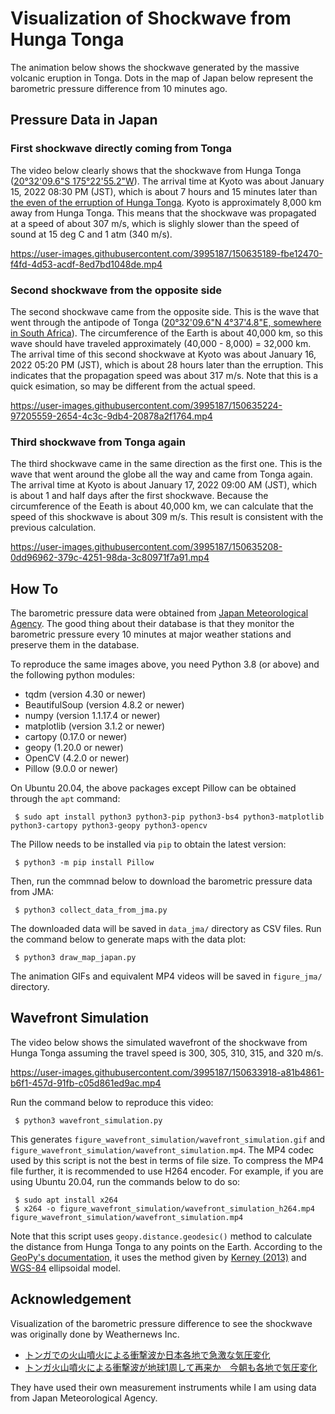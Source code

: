 # Visualization of Shockwave from Hunga Tonga

The animation below shows the shockwave generated by the massive volcanic eruption in Tonga. Dots in the map of Japan below represent the barometric pressure difference from 10 minutes ago.

## Pressure Data in Japan

### First shockwave directly coming from Tonga

The video below clearly shows that the shockwave from Hunga Tonga ([20°32'09.6"S 175°22'55.2"W](https://geohack.toolforge.org/geohack.php?params=20.536_S_175.382_W)). The arrival time at Kyoto was about January 15, 2022 08:30 PM (JST), which is about 7 hours and 15 minutes later than [the even of the erruption of Hunga Tonga](https://en.wikipedia.org/wiki/2022_Hunga_Tonga_eruption_and_tsunami). Kyoto is approximately 8,000 km away from Hunga Tonga. This means that the shockwave was propagated at a speed of about 307 m/s, which is slighly slower than the speed of sound at 15 deg C and 1 atm (340 m/s).

https://user-images.githubusercontent.com/3995187/150635189-fbe12470-f4fd-4d53-acdf-8ed7bd1048de.mp4

### Second shockwave from the opposite side

The second shockwave came from the opposite side. This is the wave that went through the antipode of Tonga ([20°32'09.6"N 4°37'4.8"E, somewhere in South Africa](https://geohack.toolforge.org/geohack.php?params=20.536_N_4.618_E)). The circumference of the Earth is about 40,000 km, so this wave should have traveled approximately (40,000 - 8,000) = 32,000 km. The arrival time of this second shockwave at Kyoto was about January 16, 2022 05:20 PM (JST), which is about 28 hours later than the erruption. This indicates that the propagation speed was about 317 m/s. Note that this is a quick esimation, so may be different from the actual speed.

https://user-images.githubusercontent.com/3995187/150635224-97205559-2654-4c3c-9db4-20878a2f1764.mp4

### Third shockwave from Tonga again

The third shockwave came in the same direction as the first one. This is the wave that went around the globe all the way and came from Tonga again. The arrival time at Kyoto is about January 17, 2022 09:00 AM (JST), which is about 1 and half days after the first shockwave. Because the circumference of the Eeath is about 40,000 km, we can calculate that the speed of this shockwave is about 309 m/s. This result is consistent with the previous calculation.

https://user-images.githubusercontent.com/3995187/150635208-0dd96962-379c-4251-98da-3c80971f7a91.mp4

## How To

The barometric pressure data were obtained from [Japan Meteorological Agency](https://www.data.jma.go.jp/obd/stats/etrn/index.php). The good thing about their database is that they monitor the barometric pressure every 10 minutes at major weather stations and preserve them in the database.

To reproduce the same images above, you need Python 3.8 (or above) and the following python modules:

 * tqdm (version 4.30 or newer)
 * BeautifulSoup (version 4.8.2 or newer)
 * numpy (version 1.1.17.4 or newer)
 * matplotlib (version 3.1.2 or newer)
 * cartopy (0.17.0 or newer)
 * geopy (1.20.0 or newer)
 * OpenCV (4.2.0 or newer)
 * Pillow (9.0.0 or newer)

 
On Ubuntu 20.04, the above packages except Pillow can be obtained through the `apt` command:

```
 $ sudo apt install python3 python3-pip python3-bs4 python3-matplotlib python3-cartopy python3-geopy python3-opencv
```

The Pillow needs to be installed via `pip` to obtain the latest version:

```
 $ python3 -m pip install Pillow
```
 
Then, run the commnad below to download the barometric pressure data from JMA:

```
 $ python3 collect_data_from_jma.py
```

The downloaded data will be saved in `data_jma/` directory as CSV files. Run the command below to generate maps with the data plot:

```
 $ python3 draw_map_japan.py
```

The animation GIFs and equivalent MP4 videos will be saved in `figure_jma/` directory.

## Wavefront Simulation

The video below shows the simulated wavefront of the shockwave from Hunga Tonga assuming the travel speed is 300, 305, 310, 315, and 320 m/s.

https://user-images.githubusercontent.com/3995187/150633918-a81b4861-b6f1-457d-91fb-c05d861ed9ac.mp4

Run the command below to reproduce this video:

```
 $ python3 wavefront_simulation.py
```

This generates `figure_wavefront_simulation/wavefront_simulation.gif` and `figure_wavefront_simulation/wavefront_simulation.mp4`. The MP4 codec used by this script is not the best in terms of file size. To compress the MP4 file further, it is recommended to use H264 encoder. For example, if you are using Ubuntu 20.04, run the commands below to do so:

```
 $ sudo apt install x264
 $ x264 -o figure_wavefront_simulation/wavefront_simulation_h264.mp4 figure_wavefront_simulation/wavefront_simulation.mp4
```

Note that this script uses `geopy.distance.geodesic()` method to calculate the distance from Hunga Tonga to any points on the Earth. According to the [GeoPy's documentation](https://geopy.readthedocs.io/en/v1/#module-geopy.distance), it uses the method given by [Kerney (2013)](https://doi.org/10.1007%2Fs00190-012-0578-z) and [WGS-84](https://en.wikipedia.org/wiki/World_Geodetic_System) ellipsoidal model.

## Acknowledgement

Visualization of the barometric pressure difference to see the shockwave was originally done by Weathernews Inc.

 * [トンガでの火山噴火による衝撃波か日本各地で急激な気圧変化](https://weathernews.jp/s/topics/202201/150195/)
 * [トンガ火山噴火による衝撃波が地球1周して再来か　今朝も各地で気圧変化](https://weathernews.jp/s/topics/202201/170085/)

They have used their own measurement instruments while I am using data from Japan Meteorological Agency.
